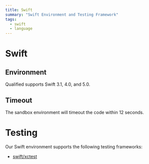 ```yaml
---
title: Swift
summary: "Swift Environment and Testing Framework"
tags:
  - swift
  - language
---
```


# Swift

## Environment

Qualified supports Swift 3.1, 4.0, and 5.0.

## Timeout

The sandbox environment will timeout the code within 12 seconds.

# Testing

Our Swift environment supports the following testing frameworks:

- [swift/xctest](/reference/languages/swift/xctest)
